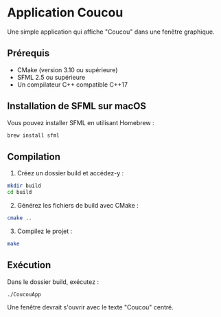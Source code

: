 # Application Coucou

Une simple application qui affiche "Coucou" dans une fenêtre graphique.

## Prérequis

- CMake (version 3.10 ou supérieure)
- SFML 2.5 ou supérieure
- Un compilateur C++ compatible C++17

## Installation de SFML sur macOS

Vous pouvez installer SFML en utilisant Homebrew :

```bash
brew install sfml
```

## Compilation

1. Créez un dossier build et accédez-y :

```bash
mkdir build
cd build
```

2. Générez les fichiers de build avec CMake :

```bash
cmake ..
```

3. Compilez le projet :

```bash
make
```

## Exécution

Dans le dossier build, exécutez :

```bash
./CoucouApp
```

Une fenêtre devrait s'ouvrir avec le texte "Coucou" centré.
